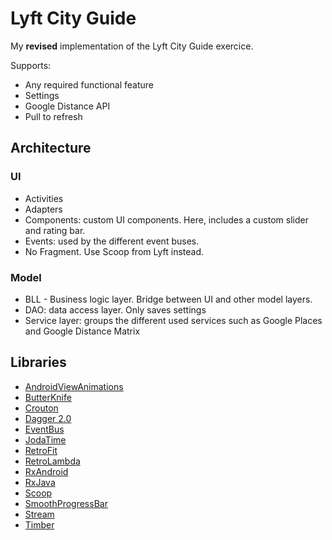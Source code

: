 # Lyft City Guide

My **revised** implementation of the Lyft City Guide exercice. 

Supports:

* Any required functional feature
* Settings
* Google Distance API
* Pull to refresh

## Architecture

### UI

* Activities
* Adapters
* Components: custom UI components. Here, includes a custom slider and rating bar.
* Events: used by the different event buses.
* No Fragment. Use Scoop from Lyft instead.

### Model

* BLL - Business logic layer. Bridge between UI and other model layers.
* DAO: data access layer. Only saves settings
* Service layer: groups the different used services such as Google Places and Google Distance Matrix

## Libraries

* [AndroidViewAnimations](https://github.com/daimajia/AndroidViewAnimations)
* [ButterKnife](http://jakewharton.github.io/butterknife/)
* [Crouton](https://github.com/keyboardsurfer/Crouton)
* [Dagger 2.0](https://github.com/google/dagger)
* [EventBus](https://github.com/greenrobot/EventBus)
* [JodaTime](http://www.joda.org/joda-time/)
* [RetroFit](http://square.github.io/retrofit/)
* [RetroLambda](https://github.com/orfjackal/retrolambda)
* [RxAndroid](https://github.com/ReactiveX/RxAndroid)
* [RxJava](https://github.com/ReactiveX/RxJava)
* [Scoop](https://github.com/lyft/scoop)
* [SmoothProgressBar](https://github.com/castorflex/SmoothProgressBar)
* [Stream](https://github.com/aNNiMON/Lightweight-Stream-API)
* [Timber](https://github.com/JakeWharton/timber)
